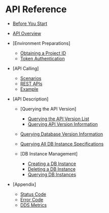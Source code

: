 # API Reference

-   [Before You Start](before-you-start.md)
-   [API Overview](api-overview.md)
-   [Environment Preparations]
    -   [Obtaining a Project ID](obtaining-a-project-id.md)
    -   [Token Authentication](token-authentication.md)

-   [API Calling]
    -   [Scenarios](scenarios.md)
    -   [REST APIs](rest-apis.md)
    -   [Example](example.md)

-   [API Description]
    -   [Querying the API Version]
        -   [Querying the API Version List](querying-the-api-version-list.md)
        -   [Querying API Version Information](querying-api-version-information.md)

    -   [Querying Database Version Information](querying-database-version-information.md)
    -   [Querying All DB Instance Specifications](querying-all-db-instance-specifications.md)
    -   [DB Instance Management]
        -   [Creating a DB Instance](creating-a-db-instance.md)
        -   [Deleting a DB Instance](deleting-a-db-instance.md)
        -   [Querying DB Instances](querying-db-instances.md)


-   [Appendix]
    -   [Status Code](status-code.md)
    -   [Error Code](error-code.md)
    -   [DDS Metrics](dds-metrics.md)


